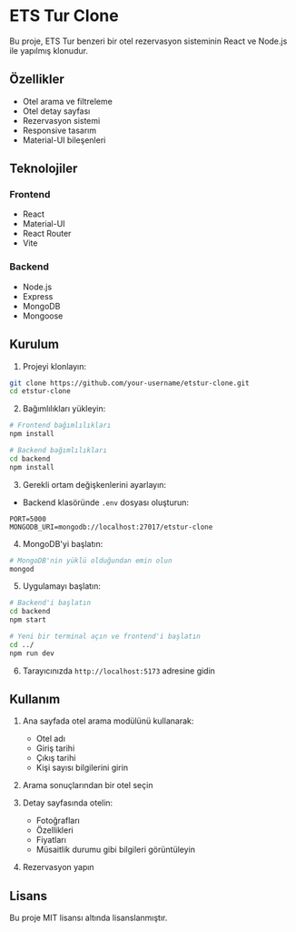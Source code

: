 # ETS Tur Clone

Bu proje, ETS Tur benzeri bir otel rezervasyon sisteminin React ve Node.js ile yapılmış klonudur.

## Özellikler

- Otel arama ve filtreleme
- Otel detay sayfası
- Rezervasyon sistemi
- Responsive tasarım
- Material-UI bileşenleri

## Teknolojiler

### Frontend
- React
- Material-UI
- React Router
- Vite

### Backend
- Node.js
- Express
- MongoDB
- Mongoose

## Kurulum

1. Projeyi klonlayın:
```bash
git clone https://github.com/your-username/etstur-clone.git
cd etstur-clone
```

2. Bağımlılıkları yükleyin:
```bash
# Frontend bağımlılıkları
npm install

# Backend bağımlılıkları
cd backend
npm install
```

3. Gerekli ortam değişkenlerini ayarlayın:
- Backend klasöründe `.env` dosyası oluşturun:
```
PORT=5000
MONGODB_URI=mongodb://localhost:27017/etstur-clone
```

4. MongoDB'yi başlatın:
```bash
# MongoDB'nin yüklü olduğundan emin olun
mongod
```

5. Uygulamayı başlatın:
```bash
# Backend'i başlatın
cd backend
npm start

# Yeni bir terminal açın ve frontend'i başlatın
cd ../
npm run dev
```

6. Tarayıcınızda `http://localhost:5173` adresine gidin

## Kullanım

1. Ana sayfada otel arama modülünü kullanarak:
   - Otel adı
   - Giriş tarihi
   - Çıkış tarihi
   - Kişi sayısı
   bilgilerini girin

2. Arama sonuçlarından bir otel seçin

3. Detay sayfasında otelin:
   - Fotoğrafları
   - Özellikleri
   - Fiyatları
   - Müsaitlik durumu
   gibi bilgileri görüntüleyin

4. Rezervasyon yapın

## Lisans

Bu proje MIT lisansı altında lisanslanmıştır.
